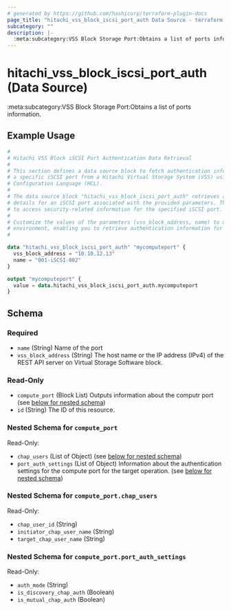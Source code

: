 ```yaml
---
# generated by https://github.com/hashicorp/terraform-plugin-docs
page_title: "hitachi_vss_block_iscsi_port_auth Data Source - terraform-provider-hitachi"
subcategory: ""
description: |-
  :meta:subcategory:VSS Block Storage Port:Obtains a list of ports information.
---
```


# hitachi_vss_block_iscsi_port_auth (Data Source)

:meta:subcategory:VSS Block Storage Port:Obtains a list of ports information.

## Example Usage

```terraform
#
# Hitachi VSS Block iSCSI Port Authentication Data Retrieval
#
# This section defines a data source block to fetch authentication information for
# a specific iSCSI port from a Hitachi Virtual Storage System (VSS) using HashiCorp
# Configuration Language (HCL).
#
# The data source block "hitachi_vss_block_iscsi_port_auth" retrieves authentication
# details for an iSCSI port associated with the provided parameters. This allows you
# to access security-related information for the specified iSCSI port.
#
# Customize the values of the parameters (vss_block_address, name) to match your
# environment, enabling you to retrieve authentication information for the desired iSCSI port.
#

data "hitachi_vss_block_iscsi_port_auth" "mycomputeport" {
  vss_block_address = "10.10.12.13"
  name = "001-iSCSI-002"
}

output "mycomputeport" {
  value = data.hitachi_vss_block_iscsi_port_auth.mycomputeport
}
```

<!-- schema generated by tfplugindocs -->
## Schema

### Required

- `name` (String) Name of the port
- `vss_block_address` (String) The host name or the IP address (IPv4) of the REST API server on Virtual Storage Software block.

### Read-Only

- `compute_port` (Block List) Outputs information about the computr port (see [below for nested schema](#nestedblock--compute_port))
- `id` (String) The ID of this resource.

<a id="nestedblock--compute_port"></a>
### Nested Schema for `compute_port`

Read-Only:

- `chap_users` (List of Object) (see [below for nested schema](#nestedatt--compute_port--chap_users))
- `port_auth_settings` (List of Object) Information about the authentication settings for the compute port for the target operation. (see [below for nested schema](#nestedatt--compute_port--port_auth_settings))

<a id="nestedatt--compute_port--chap_users"></a>
### Nested Schema for `compute_port.chap_users`

Read-Only:

- `chap_user_id` (String)
- `initiator_chap_user_name` (String)
- `target_chap_user_name` (String)


<a id="nestedatt--compute_port--port_auth_settings"></a>
### Nested Schema for `compute_port.port_auth_settings`

Read-Only:

- `auth_mode` (String)
- `is_discovery_chap_auth` (Boolean)
- `is_mutual_chap_auth` (Boolean)

